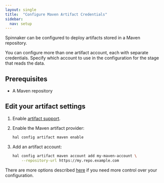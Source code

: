 ```yaml
---
layout: single
title:  "Configure Maven Artifact Credentials"
sidebar:
  nav: setup
---
```


Spinnaker can be configured to deploy artifacts stored in a Maven repository.

You can configure more than one artifact account, each with separate
credentials. Specify which account to use in the configuration for the stage
that reads the data.

## Prerequisites

* A Maven repository

## Edit your artifact settings

1. Enable [artifact support](/reference/artifacts-with-artifactsrewrite//#enabling-artifact-support).

1. Enable the Maven artifact provider:

   ```bash
   hal config artifact maven enable
   ```

1. Add an artifact account:

   ```bash
   hal config artifact maven account add my-maven-account \
       --repository-url https://my.repo.example.com
   ```

There are more options described
[here](/reference/halyard/commands#hal-config-artifact-maven-account-edit)
if you need more control over your configuration.
